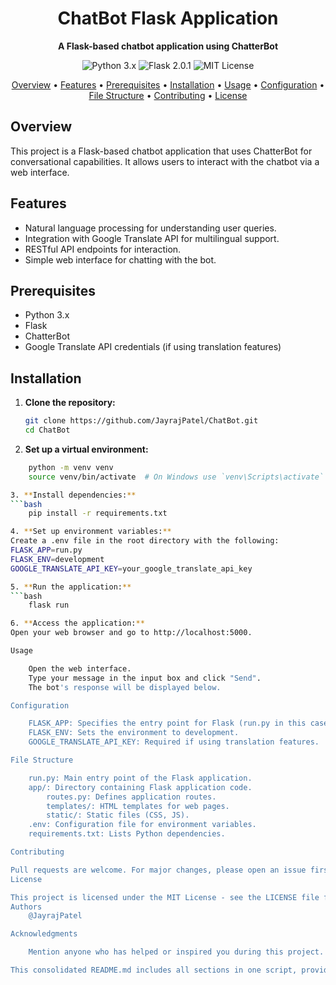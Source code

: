 <h1 align="center">
  ChatBot Flask Application
  <br>
</h1>

<p align="center">
  <b>A Flask-based chatbot application using ChatterBot</b>
</p>

<p align="center">
  <img src="https://img.shields.io/badge/python-3.x-blue.svg" alt="Python 3.x">
  <img src="https://img.shields.io/badge/flask-v2.0.1-blue.svg" alt="Flask 2.0.1">
  <img src="https://img.shields.io/badge/license-MIT-green.svg" alt="MIT License">
</p>

<p align="center">
  <a href="#overview">Overview</a> •
  <a href="#features">Features</a> •
  <a href="#prerequisites">Prerequisites</a> •
  <a href="#installation">Installation</a> •
  <a href="#usage">Usage</a> •
  <a href="#configuration">Configuration</a> •
  <a href="#file-structure">File Structure</a> •
  <a href="#contributing">Contributing</a> •
  <a href="#license">License</a>
</p>

## Overview
This project is a Flask-based chatbot application that uses ChatterBot for conversational capabilities. It allows users to interact with the chatbot via a web interface.

## Features
- Natural language processing for understanding user queries.
- Integration with Google Translate API for multilingual support.
- RESTful API endpoints for interaction.
- Simple web interface for chatting with the bot.

## Prerequisites
- Python 3.x
- Flask
- ChatterBot
- Google Translate API credentials (if using translation features)

## Installation
1. **Clone the repository:**
   ```bash
   git clone https://github.com/JayrajPatel/ChatBot.git
   cd ChatBot

2. **Set up a virtual environment:**
```bash
    python -m venv venv
    source venv/bin/activate  # On Windows use `venv\Scripts\activate`

3. **Install dependencies:**
```bash
    pip install -r requirements.txt

4. **Set up environment variables:**
Create a .env file in the root directory with the following:
FLASK_APP=run.py
FLASK_ENV=development
GOOGLE_TRANSLATE_API_KEY=your_google_translate_api_key

5. **Run the application:**
```bash
    flask run

6. **Access the application:**
Open your web browser and go to http://localhost:5000.

Usage

    Open the web interface.
    Type your message in the input box and click "Send".
    The bot's response will be displayed below.

Configuration

    FLASK_APP: Specifies the entry point for Flask (run.py in this case).
    FLASK_ENV: Sets the environment to development.
    GOOGLE_TRANSLATE_API_KEY: Required if using translation features.

File Structure

    run.py: Main entry point of the Flask application.
    app/: Directory containing Flask application code.
        routes.py: Defines application routes.
        templates/: HTML templates for web pages.
        static/: Static files (CSS, JS).
    .env: Configuration file for environment variables.
    requirements.txt: Lists Python dependencies.

Contributing

Pull requests are welcome. For major changes, please open an issue first to discuss what you would like to change.
License

This project is licensed under the MIT License - see the LICENSE file for details.
Authors
    @JayrajPatel

Acknowledgments

    Mention anyone who has helped or inspired you during this project.

This consolidated README.md includes all sections in one script, providing a complete guide for setting up, using, and contributing to your Flask-based chatbot application. Adjust the URLs, placeholders, and specifics according to your project's details before publishing it on GitHub.